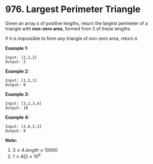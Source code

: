 # 976. Largest Perimeter Triangle

Given an array `A` of positive lengths, return the largest perimeter of a triangle with **non-zero area**, formed from 3 of these lengths.

If it is impossible to form any triangle of non-zero area, return `0`.

**Example 1:**

```()
Input: [2,1,2]
Output: 5
```

**Example 2:**

```()
Input: [1,2,1]
Output: 0
```

**Example 3:**

```()
Input: [3,2,3,4]
Output: 10
```

**Example 4:**

```()
Input: [3,6,2,3]
Output: 8
```

**Note:**

1. $3 \leq A.length \leq 10000$
2. $1 \leq A[i] \leq 10^6$
